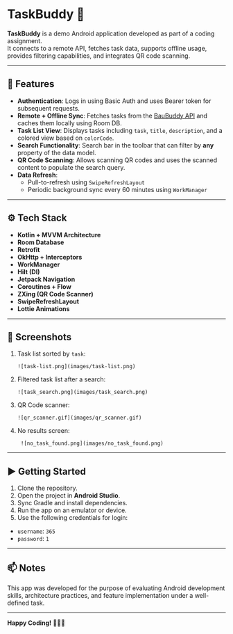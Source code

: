 # TaskBuddy 🧱

**TaskBuddy** is a demo Android application developed as part of a coding assignment.  
It connects to a remote API, fetches task data, supports offline usage, provides filtering
capabilities, and integrates QR code scanning.

---

## 📌 Features

- **Authentication**: Logs in using Basic Auth and uses Bearer token for subsequent requests.
- **Remote + Offline Sync**: Fetches tasks from the [BauBuddy API](https://api.baubuddy.de) and
  caches them locally using Room DB.
- **Task List View**: Displays tasks including `task`, `title`, `description`, and a colored view
  based on `colorCode`.
- **Search Functionality**: Search bar in the toolbar that can filter by **any** property of the
  data model.
- **QR Code Scanning**: Allows scanning QR codes and uses the scanned content to populate the search
  query.
- **Data Refresh**:
    - Pull-to-refresh using `SwipeRefreshLayout`
    - Periodic background sync every 60 minutes using `WorkManager`

---

## ⚙️ Tech Stack

- **Kotlin + MVVM Architecture**
- **Room Database**
- **Retrofit**
- **OkHttp + Interceptors**
- **WorkManager**
- **Hilt (DI)**
- **Jetpack Navigation**
- **Coroutines + Flow**
- **ZXing (QR Code Scanner)**
- **SwipeRefreshLayout**
- **Lottie Animations**

---

## 📸 Screenshots

1. Task list sorted by `task`:
   ```
   ![task-list.png](images/task-list.png)
   ```

2. Filtered task list after a search:
   ```
   ![task_search.png](images/task_search.png)
   ```

3. QR Code scanner:
   ```
   ![qr_scanner.gif](images/qr_scanner.gif)
   ```

4. No results screen:
   ```
    ![no_task_found.png](images/no_task_found.png)
   ```

---

## ▶️ Getting Started

1. Clone the repository.
2. Open the project in **Android Studio**.
3. Sync Gradle and install dependencies.
4. Run the app on an emulator or device.
5. Use the following credentials for login:

- `username`: `365`
- `password`: `1`

---

## 📫 Notes

This app was developed for the purpose of evaluating Android development skills, architecture
practices, and feature implementation under a well-defined task.

---

**Happy Coding!** 👨‍💻✨

